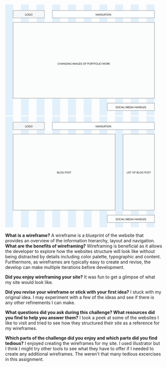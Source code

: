 ![Alt text](imgs/wireframe-index.PNG)
![Alt text](imgs/wireframe-blog-index.PNG)

**What is a wireframe?**
A wireframe is a blueprint of the website that provides an overview of the information hierarchy, layout and navigation.
**What are the benefits of wireframing?**
Wireframing is beneficial as it allows the developer to explore how the websites structure will look like without being distracted by details including color palette, typographic and content.  Furthermore, as wireframes are typically easy to create and revise, the develop can make multiple iterations before development.

**Did you enjoy wireframing your site?**
It was fun to get a glimpse of what my site would look like.

**Did you revise your wireframe or stick with your first idea?**
I stuck with my original idea.  I may experiment with a few of the ideas and see if there is any other refinements I can make.

**What questions did you ask during this challenge? What resources did you find to help you answer them?**
I took a peek at some of the websites I like to visit and tried to see how they structured their site as a reference for my wireframes.

**Which parts of the challenge did you enjoy and which parts did you find tedious?**
I enjoyed creating the wireframes for my site. I used illustrator but I think I might try other tools to see what they have to offer if I needed to create any additional wireframes.  The weren't that many tedious excercises in this assignment.